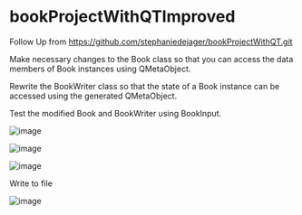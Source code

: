 # bookProjectWithQTImproved

Follow Up from https://github.com/stephaniedejager/bookProjectWithQT.git

Make necessary changes to the Book class so that you can access the data members of Book instances using QMetaObject. 

Rewrite the BookWriter class so that the state of a Book instance can be accessed using the generated QMetaObject.

Test the modified Book and BookWriter using BookInput.

![image](https://user-images.githubusercontent.com/68548733/166987846-ccd8c458-8767-41e3-9865-8c79612cfa2b.png)

![image](https://user-images.githubusercontent.com/68548733/166989876-6792c9dc-6dae-44cb-908d-5831f70cf8b8.png)

![image](https://user-images.githubusercontent.com/68548733/166988261-893fdf61-8cbc-4b09-87f8-6aae7718a577.png)


Write to file

![image](https://user-images.githubusercontent.com/68548733/166990592-94ed1a4b-cff8-4810-a859-7904ee4f0008.png)

